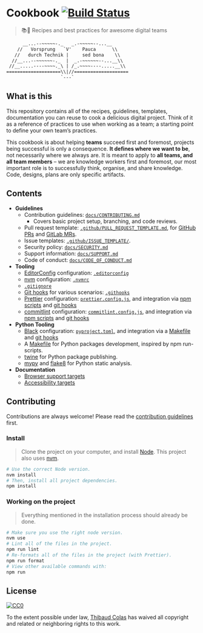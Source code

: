 # Cookbook [![Build Status](https://travis-ci.org/thibaudcolas/cookbook.svg?branch=master)](https://travis-ci.org/thibaudcolas/cookbook)

> 📚🍳 Recipes and best practices for awesome digital teams

```txt
      __...--~~~~~-._   _.-~~~~~--...__
    //   Vorsprung   `V'    Pauca      \\
   //   durch Technik |     sed bona    \\
  //__...--~~~~~~-._  |  _.-~~~~~~--...__\\
 //__.....----~~~~._\ | /_.~~~~----.....__\\
====================\\|//====================
                    `---`
```

## What is this

This repository contains all of the recipes, guidelines, templates, documentation you can reuse to cook a delicious digital project. Think of it as a reference of practices to use when working as a team; a starting point to define your own team’s practices.

This cookbook is about helping **teams** succeed first and foremost, projects being successful is only a consequence. **It defines where we want to be**, not necessarily where we always are. It is meant to apply to **all teams, and all team members** – we are knowledge workers first and foremost, our most important role is to successfully think, organise, and share knowledge. Code, designs, plans are only specific artifacts.

## Contents

- **Guidelines**
  - Contribution guidelines: [`docs/CONTRIBUTING.md`](docs/CONTRIBUTING.md)
    - Covers basic project setup, branching, and code reviews.
  - Pull request template: [`.github/PULL_REQUEST_TEMPLATE.md`](.github/PULL_REQUEST_TEMPLATE.md), for [GitHub PRs](https://help.github.com/articles/creating-a-pull-request-template-for-your-repository/) and [GitLab MRs](https://docs.gitlab.com/ce/user/project/description_templates.html#creating-merge-request-templates).
  - Issue templates: [`.github/ISSUE_TEMPLATE/`](.github/ISSUE_TEMPLATE/).
  - Security policy: [`docs/SECURITY.md`](docs/SECURITY.md)
  - Support information: [`docs/SUPPORT.md`](docs/SUPPORT.md)
  - Code of conduct: [`docs/CODE_OF_CONDUCT.md`](docs/CODE_OF_CONDUCT.md)
- **Tooling**
  - [EditorConfig](http://editorconfig.org/) configuration: [`.editorconfig`](.editorconfig)
  - [nvm](https://github.com/creationix/nvm) configuration: [`.nvmrc`](.nvmrc)
  - [`.gitignore`](.gitignore)
  - [Git hooks](https://git-scm.com/book/gr/v2/Customizing-Git-Git-Hooks) for various scenarios: [`.githooks`](.githooks)
  - [Prettier](https://prettier.io/) configuration: [`prettier.config.js`](prettier.config.js), and integration via [npm scripts](package.json) and [git hooks](.githooks)
  - [commitlint](https://github.com/marionebl/commitlint) configuration: [`commitlint.config.js`](commitlint.config.js), and integration via [npm scripts](package.json) and [git hooks](.githooks)
- **Python Tooling**
  - [Black](https://black.readthedocs.io/en/stable/) configuration: [`pyproject.toml`](pyproject.toml), and integration via a [Makefile](Makefile) and [git hooks](.githooks)
  - A [Makefile](Makefile) for Python packages development, inspired by npm run-scripts.
  - [twine](https://twine.readthedocs.io/en/latest/) for Python package publishing.
  - [mypy](http://mypy-lang.org/) and [flake8](https://flake8.pycqa.org/en/latest/) for Python static analysis.
- **Documentation**
  - [Browser support targets](docs/targets.md#browser-support)
  - [Accessibility targets](docs/targets.md#accessibility-targets)

## Contributing

Contributions are always welcome! Please read the [contribution guidelines](docs/CONTRIBUTING.md) first.

### Install

> Clone the project on your computer, and install [Node](https://nodejs.org). This project also uses [nvm](https://github.com/creationix/nvm).

```sh
# Use the correct Node version.
nvm install
# Then, install all project dependencies.
npm install
```

### Working on the project

> Everything mentioned in the installation process should already be done.

```sh
# Make sure you use the right node version.
nvm use
# Lint all of the files in the project.
npm run lint
# Re-formats all of the files in the project (with Prettier).
npm run format
# View other available commands with:
npm run
```

## License

[![CC0](http://mirrors.creativecommons.org/presskit/buttons/88x31/svg/cc-zero.svg)](https://creativecommons.org/publicdomain/zero/1.0/)

To the extent possible under law, [Thibaud Colas](https://github.com/thibaudcolas) has waived all copyright and related or neighboring rights to this work.
